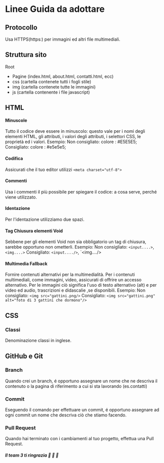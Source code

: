 # Linee Guida da adottare

## Protocollo

Usa HTTPS(https:) per immagini ed altri file multimediali.

## Struttura sito

Root
- Pagine (index.html, about.html, contatti.html, ecc)
- css (cartella contenete tutti i fogli stile)
- img (cartella contenete tutte le immagini)
- js (cartella contenente i file javascript)

## HTML

#### Minuscole

Tutto il codice deve essere in minuscolo: questo vale per i nomi degli elementi HTML, gli attributi, i valori degli attributi, i selettori CSS, le proprietà ed i valori.
Esempio:
Non consigliato:
colore : #E5E5E5;
Consigliato:
colore : #e5e5e5;

#### Codifica

Assicurati che il tuo editor utilizzi
`<meta charset="utf-8">`

#### Commenti

Usa i commenti il più possibile per spiegare il codice: a cosa serve, perché viene utilizzato.

#### Identazione

Per l'identazione utilizziamo due spazi.

#### Tag Chiusura elementi Void

Sebbene per gli elementi Void non sia obbligatorio un tag di chiusura, sarebbe opportuno non ometterli.
Esempio:
Non consigliato:
`<input....>`, `<img....>`
Consigliato:
`<input..../>`, `<img..../>

#### Multimedia Fallback

Fornire contenuti alternativi per la multimedialità.
Per i contenuti multimediali, come immagini, video, assicurati di offrire un accesso alternativo. Per le immagini ciò significa l'uso di testo alternativo (alt) e per video ed audio, trascrizioni e didascalie ,se disponibili.
Esempio:
Non consigliato:
`<img src="gattini.png/>`
Consigliato:
`<img src="gattini.png" alt="foto di 3 gattini che dormono"/>`

## CSS

### Classi

Denominazione classi in inglese.

## GitHub e Git

### Branch

Quando crei un branch, é opportuno assegnare un nome che ne descriva il contenuto o la pagina di riferimento a cui si sta lavorando (es.contatti)
  
### Commit

Eseguendo il comando per effettuare un commit, é opportuno assegnare ad ogni commit un nome che descriva ciò che stiamo facendo.

### Pull Request

Quando hai terminato con i cambiamenti al tuo progetto, effettua una Pull Request.

##### Il team 3 ti ringrazia :tada: :tada: :tada:
